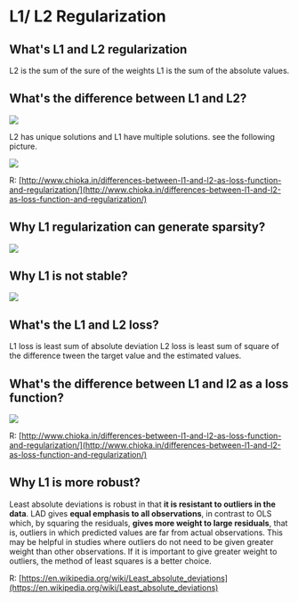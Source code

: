 # L1/ L2 Regularization

## What's L1 and L2 regularization

L2 is the sum of the sure of the weights
L1 is the sum of the absolute values.

## What's the difference between L1 and L2?
![](http://www.chioka.in/wp-content/uploads/2013/12/L1-vs-L2-properties-regularization.png)

L2 has unique solutions and L1 have multiple solutions. see the following picture.

![](http://www.chioka.in/wp-content/uploads/2013/12/L1-norm-and-L2-norm-distance.png)

R: [http://www.chioka.in/differences-between-l1-and-l2-as-loss-function-and-regularization/](http://www.chioka.in/differences-between-l1-and-l2-as-loss-function-and-regularization/)
 
 
## Why L1 regularization can generate sparsity?

![](https://pic4.zhimg.com/v2-648584bcfaa1020d62861208775462df_b.png)

## Why L1 is not stable?

![](https://pic1.zhimg.com/v2-e8734136ff4da41b748f16e514971aa0_b.png)

## What's the L1 and L2 loss?

L1 loss is least sum of absolute deviation
L2 loss is least sum of square of the difference tween the target value and the estimated values.


## What's the difference between L1 and l2 as a loss function?

![](http://www.chioka.in/wp-content/uploads/2013/12/L1-vs-L2-properties-loss-function.png)

R: [http://www.chioka.in/differences-between-l1-and-l2-as-loss-function-and-regularization/](http://www.chioka.in/differences-between-l1-and-l2-as-loss-function-and-regularization/)

## Why L1 is more robust?

Least absolute deviations is robust in that **it is resistant to outliers in the data**. LAD gives **equal emphasis to all observations**, in contrast to OLS which, by squaring the residuals, **gives more weight to large residuals**, that is, outliers in which predicted values are far from actual observations. This may be helpful in studies where outliers do not need to be given greater weight than other observations. If it is important to give greater weight to outliers, the method of least squares is a better choice.

R: [https://en.wikipedia.org/wiki/Least_absolute_deviations](https://en.wikipedia.org/wiki/Least_absolute_deviations)







